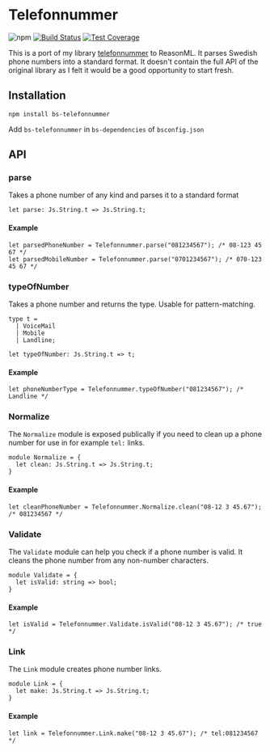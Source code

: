 # Telefonnummer

![npm](https://img.shields.io/npm/v/bs-telefonnummer.svg)
[![Build Status](https://travis-ci.com/believer/bs-telefonnummer.svg?branch=master)](https://travis-ci.com/believer/bs-telefonnummer)
[![Test Coverage](https://api.codeclimate.com/v1/badges/ca9e96b91ab4cd9f683c/test_coverage)](https://codeclimate.com/github/believer/bs-telefonnummer/test_coverage)

This is a port of my library [telefonnummer](https://github.com/believer/telefonnummer) to ReasonML. It parses Swedish phone numbers into a standard format. It doesn't contain the full API of the original library as I felt it would be a good opportunity to start fresh.

## Installation

```
npm install bs-telefonnummer
```

Add `bs-telefonnummer` in `bs-dependencies` of `bsconfig.json`

## API

### parse

Takes a phone number of any kind and parses it to a standard format

```reason
let parse: Js.String.t => Js.String.t;
```

#### Example

```reason
let parsedPhoneNumber = Telefonnummer.parse("081234567"); /* 08-123 45 67 */
let parsedMobileNumber = Telefonnummer.parse("0701234567"); /* 070-123 45 67 */
```

### typeOfNumber

Takes a phone number and returns the type. Usable for pattern-matching.

```reason
type t =
  | VoiceMail
  | Mobile
  | Landline;

let typeOfNumber: Js.String.t => t;
```

#### Example

```reason
let phoneNumberType = Telefonnummer.typeOfNumber("081234567"); /* Landline */
```

### Normalize

The `Normalize` module is exposed publically if you need to clean up a phone number for use in for example `tel:` links.

```reason
module Normalize = {
  let clean: Js.String.t => Js.String.t;
}
```

#### Example

```reason
let cleanPhoneNumber = Telefonnummer.Normalize.clean("08-12 3 45.67"); /* 081234567 */
```

### Validate

The `Validate` module can help you check if a phone number is valid. It cleans the phone number from any non-number characters.

```reason
module Validate = {
  let isValid: string => bool;
}
```

#### Example

```reason
let isValid = Telefonnummer.Validate.isValid("08-12 3 45.67"); /* true */
```

### Link

The `Link` module creates phone number links.

```reason
module Link = {
  let make: Js.String.t => Js.String.t;
}
```

#### Example

```reason
let link = Telefonnummer.Link.make("08-12 3 45.67"); /* tel:081234567 */
```
